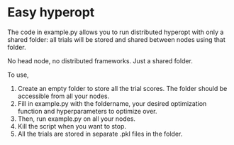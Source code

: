 # Easy hyperopt

The code in example.py allows you to run distributed
hyperopt with only a shared folder: all trials
will be stored and shared between nodes using that folder.

No head node, no distributed frameworks. Just a shared
folder.

To use, 
1. Create an empty folder to store all the trial scores. The
folder should be accessible from all your nodes.
2. Fill in example.py with the foldername, your desired
optimization function and hyperparameters to optimize over.
3. Then, run example.py on all your nodes.
4. Kill the script when you want to stop.
5. All the trials are stored in separate .pkl files in the folder.
